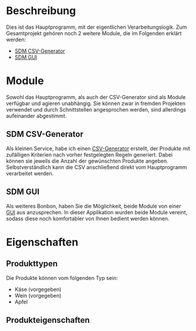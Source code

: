 # Beschreibung
Dies ist das Hauptprogramm, mit der eigentlichen Verarbeitungslogik. Zum Gesamtprojekt gehören noch 2 weitere Module, die im Folgenden erklärt werden:
- [SDM CSV-Generator](https://github.com/e-reznik/SDM-CSV-Generator)
- [SDM GUI](https://github.com/e-reznik/SDM-Gui)

# Module
Sowohl das Hauptprogramm, als auch der CSV-Generator sind als Module verfügbar und agieren unabhängig. Sie können zwar in fremden Projekten verwendet und durch Schnittstellen angesprochen werden, sind allerdings aufeinander abgestimmt.

## SDM CSV-Generator
Als kleinen Service, habe ich einen [CSV-Generator](https://github.com/e-reznik/SDM-CSV-Generator) erstellt, der Produkte mit zufälligen Kriterien nach vorher festgelegten Regeln generiert. Dabei können sie jeweils die Anzahl der gewünschten Produkte angeben. Selbstverständlich kann die CSV anschließend direkt vom Hauptprogramm verarbeitet werden.

## SDM GUI
Als weiteres Bonbon, haben Sie die Möglichkeit, beide Module von einer [GUI](https://github.com/e-reznik/SDM-Gui) aus anzusprechen. In dieser Applikation wurden beide Module vereint, sodass diese noch komfortabler von Ihnen bedient werden können.

# Eigenschaften

## Produkttypen
Die Produkte können vom folgenden Typ sein:
 - Käse  (vorgegeben)
 - Wein (vorgegeben)
 - Apfel
 
 ## Produkteigenschaften
